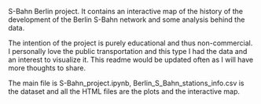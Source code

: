 S-Bahn Berlin project. It contains an interactive map of the history of the development of the Berlin S-Bahn network and some analysis behind the data.

The intention of the project is purely educational and thus non-commercial. 
I personally love the public transportation and this type I had the data and an interest to visualize it.
This readme would be updated often as I will have more thoughts to share.

The main file is S-Bahn_project.ipynb, Berlin_S_Bahn_stations_info.csv is the dataset and all the HTML files are the plots and the interactive map.
